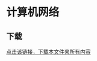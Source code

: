 # 计算机网络

## 下载

[点击该链接，下载本文件夹所有内容](https://xovee.github.io/gitzip/?https://github.com/Xovee/uestc-course/tree/master/课程目录/计算机网络)
